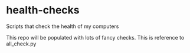 # health-checks
Scripts that check the health of my computers

This repo will be populated with lots of fancy checks.
This is reference to all_check.py
